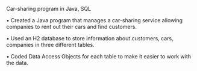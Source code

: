 Car-sharing program in Java, SQL

• Created a Java program that manages a car-sharing service allowing companies
to rent out their cars and find customers.

• Used an H2 database to store information about customers, cars, companies in
three different tables.

• Coded Data Access Objects for each table to make it easier to work with the data.
